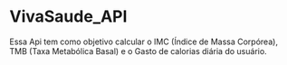 # VivaSaude_API
Essa Api tem como objetivo calcular o IMC (Índice de Massa Corpórea), TMB (Taxa Metabólica Basal) e o Gasto de calorias diária do usuário.
